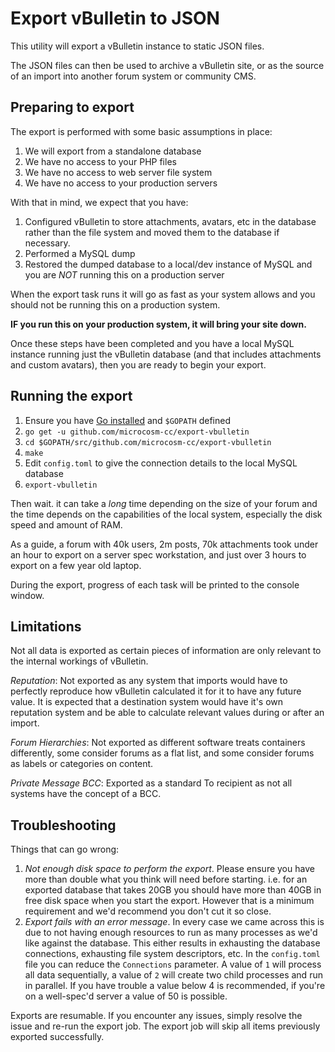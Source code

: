 Export vBulletin to JSON
========================

This utility will export a vBulletin instance to static JSON files.

The JSON files can then be used to archive a vBulletin site, or as the source of an import into another forum system or community CMS.

Preparing to export
-------------------

The export is performed with some basic assumptions in place:

1. We will export from a standalone database
2. We have no access to your PHP files
3. We have no access to web server file system
4. We have no access to your production servers

With that in mind, we expect that you have:

1. Configured vBulletin to store attachments, avatars, etc in the database rather than the file system and moved them to the database if necessary.
2. Performed a MySQL dump
3. Restored the dumped database to a local/dev instance of MySQL and you are *NOT* running this on a production server

When the export task runs it will go as fast as your system allows and you should not be running this on a production system.

**IF you run this on your production system, it will bring your site down.**

Once these steps have been completed and you have a local MySQL instance running just the vBulletin database (and that includes attachments and custom avatars), then you are ready to begin your export.

Running the export
------------------

1. Ensure you have [Go installed](http://golang.org/doc/install) and `$GOPATH` defined
2. `go get -u github.com/microcosm-cc/export-vbulletin`
3. `cd $GOPATH/src/github.com/microcosm-cc/export-vbulletin`
4. `make`
5. Edit `config.toml` to give the connection details to the local MySQL database
5. `export-vbulletin`

Then wait. it can take a *long* time depending on the size of your forum and the time depends on the capabilities of the local system, especially the disk speed and amount of RAM.

As a guide, a forum with 40k users, 2m posts, 70k attachments took under an hour to export on a server spec workstation, and just over 3 hours to export on a few year old laptop.

During the export, progress of each task will be printed to the console window.

Limitations
-----------

Not all data is exported as certain pieces of information are only relevant to the internal workings of vBulletin.

*Reputation*: Not exported as any system that imports would have to perfectly reproduce how vBulletin calculated it for it to have any future value. It is expected that a destination system would have it's own reputation system and be able to calculate relevant values during or after an import.

*Forum Hierarchies*: Not exported as different software treats containers differently, some consider forums as a flat list, and some consider forums as labels or categories on content.

*Private Message BCC*: Exported as a standard To recipient as not all systems have the concept of a BCC.

Troubleshooting
---------------

Things that can go wrong:

1. *Not enough disk space to perform the export*. Please ensure you have more than double what you think will need before starting. i.e. for an exported database that takes 20GB you should have more than 40GB in free disk space when you start the export. However that is a minimum requirement and we'd recommend you don't cut it so close.
2. *Export fails with an error message*. In every case we came across this is due to not having enough resources to run as many processes as we'd like against the database. This either results in exhausting the database connections, exhausting file system descriptors, etc. In the `config.toml` file you can reduce the `Connections` parameter. A value of `1` will process all data sequentially, a value of `2` will create two child processes and run in parallel. If you have trouble a value below 4 is recommended, if you're on a well-spec'd server a value of 50 is possible.

Exports are resumable. If you encounter any issues, simply resolve the issue and re-run the export job. The export job will skip all items previously exported successfully.


